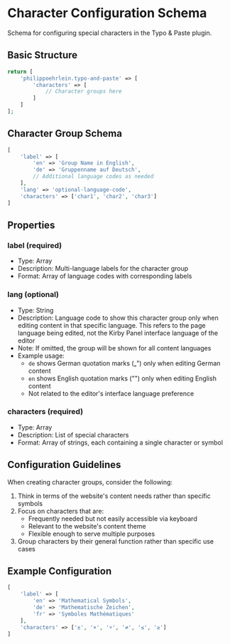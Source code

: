 # Character Configuration Schema

Schema for configuring special characters in the Typo & Paste plugin.

## Basic Structure

```php
return [
    'philippoehrlein.typo-and-paste' => [
        'characters' => [
            // Character groups here
        ]
    ]
];
```

## Character Group Schema

```php
[
    'label' => [
        'en' => 'Group Name in English',
        'de' => 'Gruppenname auf Deutsch',
        // Additional language codes as needed
    ],
    'lang' => 'optional-language-code',
    'characters' => ['char1', 'char2', 'char3']
]
```

## Properties

### label (required)

- Type: Array
- Description: Multi-language labels for the character group
- Format: Array of language codes with corresponding labels

### lang (optional)

- Type: String
- Description: Language code to show this character group only when editing content in that specific language. This refers to the page language being edited, not the Kirby Panel interface language of the editor
- Note: If omitted, the group will be shown for all content languages
- Example usage:
  - `de` shows German quotation marks („") only when editing German content
  - `en` shows English quotation marks ("") only when editing English content
  - Not related to the editor's interface language preference

### characters (required)

- Type: Array
- Description: List of special characters
- Format: Array of strings, each containing a single character or symbol

## Configuration Guidelines

When creating character groups, consider the following:

1. Think in terms of the website's content needs rather than specific symbols
2. Focus on characters that are:
   - Frequently needed but not easily accessible via keyboard
   - Relevant to the website's content theme
   - Flexible enough to serve multiple purposes
3. Group characters by their general function rather than specific use cases

## Example Configuration

```php
[
    'label' => [
        'en' => 'Mathematical Symbols',
        'de' => 'Mathematische Zeichen',
        'fr' => 'Symboles Mathématiques'
    ],
    'characters' => ['±', '×', '÷', '≠', '≤', '≥']
]
```
